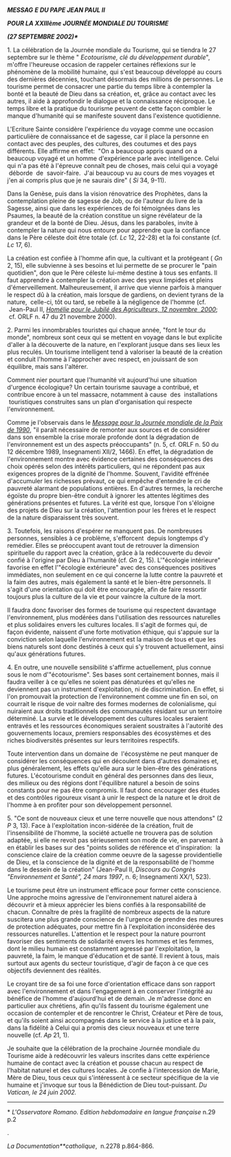 ***MESSAG*** ***E DU PAPE JEAN PAUL II***

***POUR LA XXIIIème JOURNÉE MONDIALE DU TOURISME***

***(27 SEPTEMBRE 2002)\****

1\. La célébration de la Journée mondiale du Tourisme, qui se tiendra le 27 septembre sur le thème "
*Ecotourisme, clé du développement durable*", m'offre l'heureuse occasion de rappeler certaines réflexions sur le phénomène de la mobilité humaine, qui s'est beaucoup développé au cours des dernières décennies, touchant désormais des millions de personnes. Le tourisme permet de consacrer une partie du temps libre à contempler la bonté et la beauté de Dieu dans sa création, et, grâce au contact avec les autres, il aide à approfondir le dialogue et la connaissance réciproque. Le temps libre et la pratique du tourisme peuvent de cette façon combler le manque d'humanité qui se manifeste souvent dans l'existence quotidienne.

L'Ecriture Sainte considère l'expérience du voyage comme une occasion particulière de connaissance et de sagesse, car il place la personne en contact avec des peuples, des cultures, des coutumes et des pays différents. Elle affirme en effet:  "On a beaucoup appris quand on a beaucoup voyagé et un homme d'expérience parle avec intelligence. Celui qui n'a pas été à l'épreuve connaît peu de choses, mais celui qui a voyagé  déborde  de  savoir-faire.  J'ai beaucoup vu au cours de mes voyages et j'en ai compris plus que je ne saurais dire" (
*Si* 34, 9-11).

Dans la Genèse, puis dans la vision rénovatrice des Prophètes, dans la contemplation pleine de sagesse de Job, ou de l'auteur du livre de la Sagesse, ainsi que dans les expériences de foi témoignées dans les Psaumes, la beauté de la création constitue un signe révélateur de la grandeur et de la bonté de Dieu. Jésus, dans les paraboles, invite à contempler la nature qui nous entoure pour apprendre que la confiance dans le Père céleste doit être totale (cf.
*Lc* 12, 22-28) et la foi constante (cf.
*Lc* 17, 6).

La création est confiée à l'homme afin que, la cultivant et la protégeant (
*Gn* 2, 15), elle subvienne à ses besoins et lui permette de se procurer le "pain quotidien", don que le Père céleste lui-même destine à tous ses enfants. Il faut apprendre à contempler la création avec des yeux limpides et pleins d'émerveillement. Malheureusement, il arrive que vienne parfois à manquer le respect dû à la création, mais lorsque de gardiens, on devient tyrans de la nature,  celle-ci, tôt ou tard, se rebelle à la négligence de l'homme (cf.  Jean-Paul II,
*[Homélie pour le Jubilé des Agriculteurs, 12 novembre  2000](/content/john-paul-ii/fr/homilies/2000/documents/hf_jp-ii_hom_20001112_jubilagric.html)*;  cf. ORLF n. 47 du 21 novembre 2000).

2\. Parmi les innombrables touristes qui chaque année, "font le tour du monde", nombreux sont ceux qui se mettent en voyage dans le but explicite d'aller à la découverte de la nature, en l'explorant jusque dans ses lieux les plus reculés. Un tourisme intelligent tend à valoriser la beauté de la création et conduit l'homme à l'approcher avec respect, en jouissant de son équilibre, mais sans l'altérer.

Comment nier pourtant que l'humanité vit aujourd'hui une situation d'urgence écologique? Un certain tourisme sauvage a contribué, et contribue encore à un tel massacre, notamment à cause  des  installations  touristiques construites sans un plan d'organisation qui respecte l'environnement.

Comme je l'observais dans le *[Message pour la Journée mondiale de la Paix de 1990](/content/john-paul-ii/fr/messages/peace/documents/hf_jp-ii_mes_08121990_xxiv-world-day-for-peace.html)*, "il paraît nécessaire de remonter aux sources et de considérer dans son ensemble la crise morale profonde dont la dégradation de l'environnement est un des aspects préoccupants" (n. 5, cf. ORLF n. 50 du 12 décembre 1989, Insegnamenti XII/2, 1466). En effet, la dégradation de l'environnement montre avec évidence certaines des conséquences des choix opérés selon des intérêts particuliers, qui ne répondent pas aux exigences propres de la dignité de l'homme. Souvent, l'avidité effrénée d'accumuler les richesses prévaut, ce qui empêche d'entendre le cri de pauvreté alarmant de populations entières. En d'autres termes, la recherche égoïste du propre bien-être conduit à ignorer les attentes légitimes des générations présentes et futures. La vérité est que, lorsque l'on s'éloigne des projets de Dieu sur la création, l'attention pour les frères et le respect de la nature disparaissent très souvent.

3\. Toutefois, les raisons d'espérer ne manquent pas. De nombreuses personnes, sensibles à ce problème, s'efforcent  depuis longtemps d'y remédier. Elles se préoccupent avant tout de retrouver la dimension spirituelle du rapport avec la création, grâce à la redécouverte du devoir confié à l'origine par Dieu à l'humanité (cf. *Gn* 2, 15). L'"écologie intérieure" favorise en effet l'"écologie extérieure" avec des conséquences positives immédiates, non seulement en ce qui concerne la lutte contre la pauvreté et la faim des autres, mais également la santé et le bien-être personnels. Il s'agit d'une orientation qui doit être encouragée, afin de faire ressortir toujours plus la culture de la vie et pour vaincre la culture de la mort.

Il faudra donc favoriser des formes de tourisme qui respectent davantage l'environnement, plus modérées dans l'utilisation des ressources naturelles et plus solidaires envers les cultures locales. Il s'agit de formes qui, de façon évidente, naissent d'une forte motivation éthique, qui s'appuie sur la conviction selon laquelle l'environnement est la maison de tous et que les biens naturels sont donc destinés à ceux qui s'y trouvent actuellement, ainsi qu'aux générations futures.

4\. En outre, une nouvelle sensibilité s'affirme actuellement, plus connue sous le nom d'"écotourisme". Ses bases sont certainement bonnes, mais il faudra veiller à ce qu'elles ne soient pas dénaturées et qu'elles ne deviennent pas un instrument d'exploitation, ni de discrimination. En effet, si l'on promouvait la protection de l'environnement comme une fin en soi, on courrait le risque de voir naître des formes modernes de colonialisme, qui nuiraient aux droits traditionnels des communautés résidant sur un territoire déterminé. La survie et le développement des cultures locales seraient entravés et les ressources économiques seraient soustraites à l'autorité des gouvernements locaux, premiers responsables des écosystèmes et des riches biodiversités présentes sur leurs territoires respectifs.

Toute intervention dans un domaine de  l'écosystème ne peut manquer de considérer les conséquences qui en découlent dans d'autres domaines et, plus généralement, les effets qu'elle aura sur le bien-être des générations futures. L'écotourisme conduit en général des personnes dans des lieux, des milieux ou des régions dont l'équilibre naturel a besoin de soins constants pour ne pas être compromis. Il faut donc encourager des études et des contrôles rigoureux visant à unir le respect de la nature et le droit de l'homme à en profiter pour son développement personnel.

5\. "Ce sont de nouveaux cieux et une terre nouvelle que nous attendons" (2 *P* 3, 13). Face à l'exploitation incon-sidérée de la création, fruit de l'insensibilité de l'homme, la société actuelle ne trouvera pas de solution adaptée, si elle ne revoit pas sérieusement son mode de vie, en parvenant à en établir les bases sur des "points solides de référence et d'inspiration:  la conscience claire de la création comme oeuvre de la sagesse providentielle de Dieu, et la conscience de la dignité et de la responsabilité de l'homme dans le dessein de la création" (Jean-Paul II, *Discours au Congrès "Environnement et Santé", 24 mars 1997*, n. 6; Insegnamenti XX/1, 523).

Le tourisme peut être un instrument efficace pour former cette conscience. Une approche moins agressive de l'environnement naturel aidera à découvrir et à mieux apprécier les biens confiés à la responsabilité de chacun. Connaître de près la fragilité de nombreux aspects de la nature suscitera une plus grande conscience de l'urgence de prendre des mesures de protection adéquates, pour mettre fin à l'exploitation inconsidérée des ressources naturelles. L'attention et le respect pour la nature pourront favoriser des sentiments de solidarité envers les hommes et les femmes, dont le milieu humain est constamment agressé par l'exploitation, la pauvreté, la faim, le manque d'éducation et de santé. Il revient à tous, mais surtout aux agents du secteur touristique, d'agir de façon à ce que ces objectifs deviennent des réalités.

Le croyant tire de sa foi une force d'orientation efficace dans son rapport avec l'environnement et dans l'engagement à en conserver l'intégrité au bénéfice de l'homme d'aujourd'hui et de demain. Je m'adresse donc en particulier aux chrétiens, afin qu'ils fassent du tourisme également une occasion de contempler et de rencontrer le Christ, Créateur et Père de tous, et qu'ils soient ainsi accompagnés dans le service à la justice et à la paix, dans la fidélité à Celui qui a promis des cieux nouveaux et une terre nouvelle (cf. *Ap* 21, 1).

Je souhaite que la célébration de la prochaine Journée mondiale du Tourisme aide à redécouvrir les valeurs inscrites dans cette expérience humaine de contact avec la création et pousse chacun au respect de l'habitat naturel et des cultures locales. Je confie à l'intercession de Marie, Mère de Dieu, tous ceux qui s'intéressent à ce secteur spécifique de la vie humaine et j'invoque sur tous la Bénédiction de Dieu tout-puissant. *Du Vatican, le 24 juin 2002.*

* * *

\* *L'Osservatore Romano. Edition hebdomadaire en langue française* n.29 p.2

.


*La Documentation**catholique*,  n.2278 p.864-866.